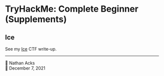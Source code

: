 # TryHackMe: Complete Beginner (Supplements)

## Ice

See my [Ice](../notes/tryhackme-ice.md) CTF write-up.

- - - -

<span aria-hidden="true">👤</span> Nathan Acks  
<span aria-hidden="true">📅</span> December 7, 2021
